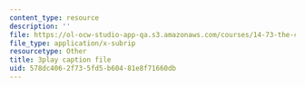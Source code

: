 ```yaml
---
content_type: resource
description: ''
file: https://ol-ocw-studio-app-qa.s3.amazonaws.com/courses/14-73-the-challenge-of-world-poverty-spring-2011/578dc4062f735fd5b60481e8f71660db_U1g_-FzqUXc.vtt
file_type: application/x-subrip
resourcetype: Other
title: 3play caption file
uid: 578dc406-2f73-5fd5-b604-81e8f71660db
---
```

